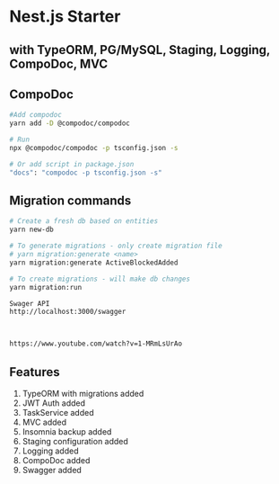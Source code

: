 # Nest.js Starter
## with TypeORM, PG/MySQL, Staging, Logging, CompoDoc, MVC  


## CompoDoc
```bash
#Add compodoc
yarn add -D @compodoc/compodoc

# Run 
npx @compodoc/compodoc -p tsconfig.json -s

# Or add script in package.json
"docs": "compodoc -p tsconfig.json -s"
```

## Migration commands
```bash
# Create a fresh db based on entities
yarn new-db

# To generate migrations - only create migration file
# yarn migration:generate <name>
yarn migration:generate ActiveBlockedAdded

# To create migrations - will make db changes
yarn migration:run

Swager API
http://localhost:3000/swagger



https://www.youtube.com/watch?v=1-MRmLsUrAo

```

## Features 
1.  TypeORM with migrations added
2.  JWT Auth added
3.  TaskService added
4.  MVC added
5.  Insomnia backup added
6.  Staging configuration added
7.  Logging added
8.  CompoDoc added
7.  Swagger added




